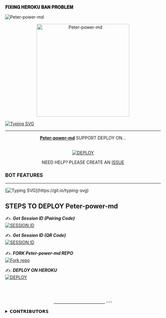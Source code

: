 <b>𝐅𝐈𝐗𝐈𝐍𝐆 𝐇𝐄𝐑𝐎𝐊𝐔 𝐁𝐀𝐍 𝐏𝐑𝐎𝐁𝐋𝐄𝐌</b>



![Peter-power-md](https://github.com/Mrskymax/gif/blob/main/919.gif)

<p align="center">
    <img alt="Peter-power-md" height="300" src="https://od.lk/s/NzhfNjcwNzYwNzBf/pk.jpg">
  </a>
</p>

[![Typing SVG](https://readme-typing-svg.demolab.com/?lines=HI+THERE;IM+Peter-power-md;CREATED+BY+PETER+POWER)](https://git.io/typing-svg)
</p>

---

<p align="center">
  <a href="https://github.com/Mrskymax/Peter-power-md"><b>Peter-power-md</b></a> SUPPORT DEPLOY ON...
</p>

<p align="center">
    <br>
<a href='https://dashboard.heroku.com/new?template=https%3A%2F%2Fgithub.com%2FMrskymax%2FPeter-power-md' target="_blank"><img alt='DEPLOY' src='https://img.shields.io/badge/-HEROKU-blue?style=for-the-badge&logo=heroku&logoColor=white'/></a>
</p>


<p align="center">NEED HELP? PLEASE CREATE AN <a href="https://github.com/Mrskymax/Peter-power-md/issues">ISSUE</a></p>




### BOT FEATURES
---
[![Typing SVG](https://readme-typing-svg.demolab.com/?lines=ANIME,+AI,+GAMES,+FUN;MEDIA,+DOWNLOADER,+LOGO,+EDITS;GROUP,+CHATS,+PRIVACY,+GFX;STICKER,+EMAIL,+CONVERTER,+A-REPLY;ANTI-DELETE,+ANTI-LINK,+MUTE/UNMUTE,+AUTO-REPLY;CAPTCHA,+WARN+SYSTEM,+AUTO-DELETE,+STATUS-SAVER;USER+STATS,+ALWAYS+ONLINE,+AND+MUCH+MORE...)](https://git.io/typing-svg)







## STEPS TO DEPLOY Peter-power-md

✍️. ***Get Session ID (Pairing Code)***
    <br>
<a href='https://mrsky-md-session-qvhs.onrender.com/pair' target="_blank"><img alt='SESSION ID' src='https://img.shields.io/badge/Session_id-100000?style=for-the-badge&logo=scan&logoColor=blue&labelColor=black&color=black'/></a>

✍️. ***Get Session ID (QR Code)***
    <br>
<a href='https://mrsky-md-qr-ru51.onrender.com' target="_blank"><img alt='SESSION ID' src='https://img.shields.io/badge/Session_id_2-100000?style=for-the-badge&logo=scan&logoColor=blue&labelColor=black&color=black'/></a>
    <br>   
✍️.  ***FORK Peter-power-md REPO***
    <br>
<a href='https://github.com/Mrskymax/Peter-power-md/fork' target="_blank"><img alt='Fork repo' src='https://img.shields.io/badge/Fork Repo-100000?style=for-the-badge&logo=scan&logoColor=blue&labelColor=black&color=black'/></a>

✍️.  ***DEPLOY ON HEROKU***
    <br>
<a href='https://dashboard.heroku.com/new?template=https%3A%2F%2Fgithub.com%2FMrskymax%2FPeter-power-md' target="_blank"><img alt='DEPLOY' src='https://img.shields.io/badge/-DEPLOY-black?style=for-the-badge&logo=heroku&logoColor=blue'/></a>


   <br>
</p>

<p align="center" >
    <br>
    __________________________
---

 <details close>
<summary>𝗖𝗢𝗡𝗧𝗥𝗜𝗕𝗨𝗧𝗢𝗥𝗦</summary>

| [![PETER POWER](https://od.lk/s/NzhfNjcwNzYwNzBf/pk.jpg?lenght=50width=50)](https://github.com/PeterPowerMD) |
|----|
| [PETER POWER](https://github.com/Mrskymax) |
|  BOT BASE , ERROR FIXES, |

  </div>
  
   ##
  [`PETER POWER`](https://wa.me/255677780801)
  [`SUPPORT`](https://wa.me/255715654328)






[![Deploy to Render](https://binbashbanana.github.io/deploy-buttons/buttons/remade/render.svg)](https://dashboard.render.com/blueprint/new?repo=https://github.com/Mrskymax/Peter-Joram/)

<a><img src='https://i.imgur.com/LyHic3i.gif'/></a>
<a><img src='https://i.imgur.com/LyHic3i.gif'/></a>
##
---
### Credits to:
- [Venocyber](https://github.com/Kingjux) code owner

---

<a><img src='https://i.imgur.com/LyHic3i.gif'/></a>
<a><img src='https://i.imgur.com/LyHic3i.gif'/></a>
